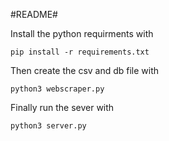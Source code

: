 #README#

Install the python requirments with

`pip install -r requirements.txt`

Then create the csv and db file with 

`python3 webscraper.py`

Finally run the sever with 

`python3 server.py`
